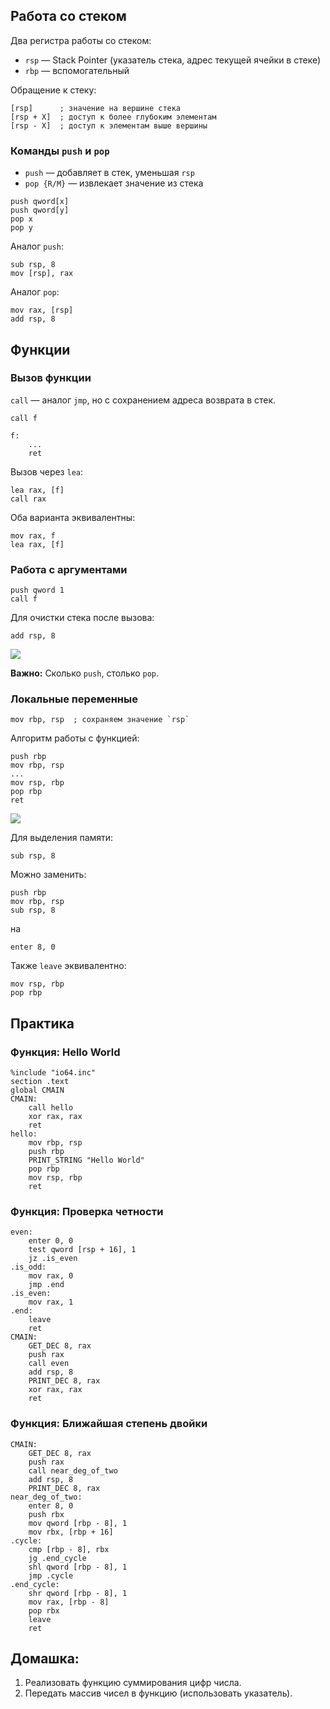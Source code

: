 ## Работа со стеком

Два регистра работы со стеком:

- `rsp` — Stack Pointer (указатель стека, адрес текущей ячейки в стеке)
- `rbp` — вспомогательный

Обращение к стеку:

```assembly
[rsp]      ; значение на вершине стека
[rsp + X]  ; доступ к более глубоким элементам
[rsp - X]  ; доступ к элементам выше вершины
```

### Команды `push` и `pop`

- `push` — добавляет в стек, уменьшая `rsp`
- `pop {R/M}` — извлекает значение из стека

```assembly
push qword[x]
push qword[y]
pop x
pop y
```

Аналог `push`:

```assembly
sub rsp, 8
mov [rsp], rax
```

Аналог `pop`:

```assembly
mov rax, [rsp]
add rsp, 8
```

## Функции

### Вызов функции

`call` — аналог `jmp`, но с сохранением адреса возврата в стек.

```assembly
call f

f:
    ...
    ret
```

Вызов через `lea`:

```assembly
lea rax, [f]
call rax
```

Оба варианта эквивалентны:

```assembly
mov rax, f
lea rax, [f]
```

### Работа с аргументами

```assembly
push qword 1
call f
```

Для очистки стека после вызова:

```assembly
add rsp, 8
```

![](https://chatgpt.com/mnt/data/Pasted%20image%2020240311103813.png)

**Важно:** Сколько `push`, столько `pop`.

### Локальные переменные

```assembly
mov rbp, rsp  ; сохраняем значение `rsp`
```

Алгоритм работы с функцией:

```assembly
push rbp
mov rbp, rsp
...
mov rsp, rbp
pop rbp
ret
```

![](https://chatgpt.com/mnt/data/Pasted%20image%2020240311102629.png)

Для выделения памяти:

```assembly
sub rsp, 8
```

Можно заменить:

```assembly
push rbp
mov rbp, rsp
sub rsp, 8
```

на

```assembly
enter 8, 0
```

Также `leave` эквивалентно:

```assembly
mov rsp, rbp
pop rbp
```

## Практика

### Функция: Hello World

```assembly
%include "io64.inc"
section .text
global CMAIN
CMAIN:
    call hello
    xor rax, rax
    ret
hello:
    mov rbp, rsp
    push rbp
    PRINT_STRING "Hello World"
    pop rbp
    mov rsp, rbp
    ret
```

### Функция: Проверка четности

```assembly
even:
    enter 0, 0
    test qword [rsp + 16], 1
    jz .is_even
.is_odd:
    mov rax, 0
    jmp .end
.is_even:
    mov rax, 1
.end:
    leave
    ret
CMAIN:
    GET_DEC 8, rax
    push rax
    call even
    add rsp, 8
    PRINT_DEC 8, rax
    xor rax, rax
    ret
```

### Функция: Ближайшая степень двойки

```assembly
CMAIN:
    GET_DEC 8, rax
    push rax
    call near_deg_of_two
    add rsp, 8
    PRINT_DEC 8, rax
near_deg_of_two:
    enter 8, 0
    push rbx
    mov qword [rbp - 8], 1
    mov rbx, [rbp + 16]
.cycle:
    cmp [rbp - 8], rbx
    jg .end_cycle
    shl qword [rbp - 8], 1
    jmp .cycle
.end_cycle:
    shr qword [rbp - 8], 1
    mov rax, [rbp - 8]
    pop rbx
    leave
    ret
```

## Домашка:

1. Реализовать функцию суммирования цифр числа.
2. Передать массив чисел в функцию (использовать указатель).
